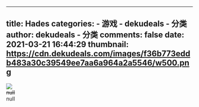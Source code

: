 
---
title: Hades
categories: 
    - 游戏
    - dekudeals - 分类
author: dekudeals - 分类
comments: false
date: 2021-03-21 16:44:29
thumbnail: https://cdn.dekudeals.com/images/f36b773eddb483a30c39549ee7aa6a964a2a5546/w500.png
---

<div>   
<img src="https://cdn.dekudeals.com/images/f36b773eddb483a30c39549ee7aa6a964a2a5546/w500.png" referrerpolicy="no-referrer"><br><s>null</s><br>null  
</div>
            